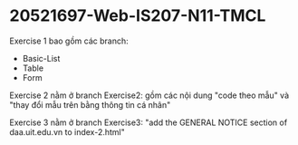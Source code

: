 # 20521697-Web-IS207-N11-TMCL

Exercise 1 bao gồm các branch:
  - Basic-List
  - Table
  - Form
 
 Exercise 2 nằm ở branch Exercise2: gồm các nội dung "code theo mẫu" và "thay đổi mẫu trên bằng thông tin cá nhân"
 
 Exercise 3 nằm ở branch Exercise3: "add the GENERAL NOTICE section of daa.uit.edu.vn to index-2.html"


